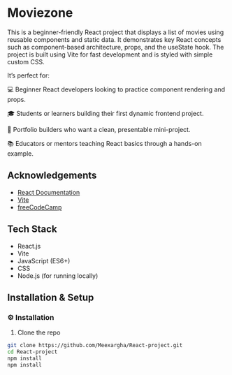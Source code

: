 
#  Moviezone

This is a beginner-friendly React project that displays a list of movies using reusable components and static data. It demonstrates key React concepts such as component-based architecture, props, and the useState hook. The project is built using Vite for fast development and is styled with simple custom CSS.

It’s perfect for:

💻 Beginner React developers looking to practice component rendering and props.

🎓 Students or learners building their first dynamic frontend project.

📂 Portfolio builders who want a clean, presentable mini-project.

📚 Educators or mentors teaching React basics through a hands-on example.


## Acknowledgements

 - [React Documentation](https://reactjs.org/docs/getting-started.html)
 - [Vite](https://vitejs.dev/)
 - [freeCodeCamp](https://www.freecodecamp.org/)


## Tech Stack
- React.js
- Vite
- JavaScript (ES6+)
- CSS
- Node.js (for running locally)
##  Installation & Setup
### ⚙️ Installation

1. Clone the repo  
```bash
git clone https://github.com/Meexargha/React-project.git
cd React-project
npm install
npm install



